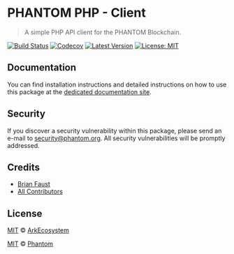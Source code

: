 # PHANTOM PHP - Client

> A simple PHP API client for the PHANTOM Blockchain.

[![Build Status](https://badgen.now.sh/circleci/github/PhantomChain/php-client)](https://circleci.com/gh/PhantomChain/php-client)
[![Codecov](https://badgen.now.sh/codecov/c/github/phantomchain/php-client)](https://codecov.io/gh/phantomchain/php-client)
[![Latest Version](https://badgen.now.sh/github/release/PhantomChain/php-client)](https://github.com/PhantomChain/php-client/releases)
[![License: MIT](https://badgen.now.sh/badge/license/MIT/green)](https://opensource.org/licenses/MIT)

## Documentation

You can find installation instructions and detailed instructions on how to use this package at the [dedicated documentation site](https://docs.phantom.org/sdk/clients/php.html).

## Security

If you discover a security vulnerability within this package, please send an e-mail to security@phantom.org. All security vulnerabilities will be promptly addressed.

## Credits

- [Brian Faust](https://github.com/faustbrian)
- [All Contributors](../../../../contributors)

## License

[MIT](LICENSE) © [ArkEcosystem](https://ark.io)

[MIT](LICENSE) © [Phantom](https://phantom.org)
